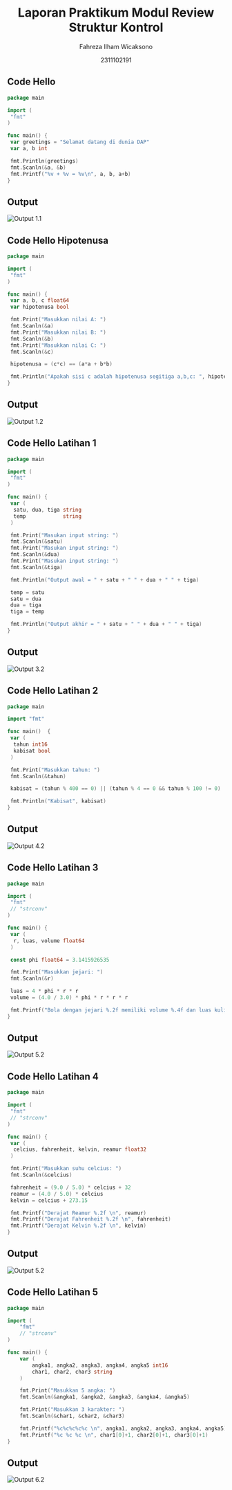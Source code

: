 # <h1 align="center"> Laporan Praktikum Modul Review Struktur Kontrol </h1>

<p align="center"> Fahreza Ilham Wicaksono </p>

<p align="center"> 2311102191 </p>

## Code Hello

```go
package main

import (
 "fmt"
)

func main() {
 var greetings = "Selamat datang di dunia DAP"
 var a, b int

 fmt.Println(greetings)
 fmt.Scanln(&a, &b)
 fmt.Printf("%v + %v = %v\n", a, b, a+b)
}

```

## Output

![Output 1.1](images/Output1.1.png)

## Code Hello Hipotenusa

```go
package main

import (
 "fmt"
)

func main() {
 var a, b, c float64
 var hipotenusa bool

 fmt.Print("Masukkan nilai A: ")
 fmt.Scanln(&a)
 fmt.Print("Masukkan nilai B: ")
 fmt.Scanln(&b)
 fmt.Print("Masukkan nilai C: ")
 fmt.Scanln(&c)

 hipotenusa = (c*c) == (a*a + b*b)

 fmt.Println("Apakah sisi c adalah hipotenusa segitiga a,b,c: ", hipotenusa)
}

```

## Output

![Output 1.2](images/Output2.1.png)

## Code Hello Latihan 1

```go
package main

import (
 "fmt"
)

func main() {
 var (
  satu, dua, tiga string
  temp            string
 )

 fmt.Print("Masukan input string: ")
 fmt.Scanln(&satu)
 fmt.Print("Masukan input string: ")
 fmt.Scanln(&dua)
 fmt.Print("Masukan input string: ")
 fmt.Scanln(&tiga)

 fmt.Println("Output awal = " + satu + " " + dua + " " + tiga)

 temp = satu
 satu = dua
 dua = tiga
 tiga = temp

 fmt.Println("Output akhir = " + satu + " " + dua + " " + tiga)
}

```

## Output

![Output 3.2](images/Output3.2.png)

## Code Hello Latihan 2

```go
package main

import "fmt"

func main()  {
 var (
  tahun int16
  kabisat bool
 )

 fmt.Print("Masukkan tahun: ")
 fmt.Scanln(&tahun)

 kabisat = (tahun % 400 == 0) || (tahun % 4 == 0 && tahun % 100 != 0)

 fmt.Println("Kabisat", kabisat)
}
```

## Output

![Output 4.2](images/Output4.2.png)

## Code Hello Latihan 3

```go
package main

import (
 "fmt"
 // "strconv"
)

func main() {
 var (
  r, luas, volume float64
 )

 const phi float64 = 3.1415926535

 fmt.Print("Masukkan jejari: ")
 fmt.Scanln(&r)

 luas = 4 * phi * r * r
 volume = (4.0 / 3.0) * phi * r * r * r

 fmt.Printf("Bola dengan jejari %.2f memiliki volume %.4f dan luas kulit %.4f\n", r, volume, luas)
}
```

## Output

![Output 5.2](images/Output5.2.png)

## Code Hello Latihan 4

```go
package main

import (
 "fmt"
 // "strconv"
)

func main() {
 var (
  celcius, fahrenheit, kelvin, reamur float32
 )

 fmt.Print("Masukkan suhu celcius: ")
 fmt.Scanln(&celcius)

 fahrenheit = (9.0 / 5.0) * celcius + 32
 reamur = (4.0 / 5.0) * celcius
 kelvin = celcius + 273.15

 fmt.Printf("Derajat Reamur %.2f \n", reamur)
 fmt.Printf("Derajat Fahrenheit %.2f \n", fahrenheit)
 fmt.Printf("Derajat Kelvin %.2f \n", kelvin)
}
```

## Output

![Output 5.2](images/Output5.2.png)

## Code Hello Latihan 5

```go
package main

import (
	"fmt"
	// "strconv"
)

func main() {
	var (
		angka1, angka2, angka3, angka4, angka5 int16
		char1, char2, char3 string
	)

	fmt.Print("Masukkan 5 angka: ")
	fmt.Scanln(&angka1, &angka2, &angka3, &angka4, &angka5)

	fmt.Print("Masukkan 3 karakter: ")
	fmt.Scanln(&char1, &char2, &char3)

	fmt.Printf("%c%c%c%c%c \n", angka1, angka2, angka3, angka4, angka5)
	fmt.Printf("%c %c %c \n", char1[0]+1, char2[0]+1, char3[0]+1)
}
```

## Output

![Output 6.2](images/Output6.2.png)
